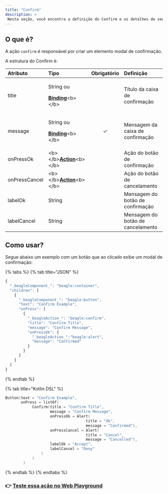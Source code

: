 ```yaml
---
title: "Confirm"
description: >
 Nesta seção, você encontra a definição do Confirm e os detalhes de seus atributos.
---
```


## O que é?

A ação `confirm` é responsável por criar um elemento modal de confirmação.

A estrutura do Confirm é:

<table>
  <thead>
    <tr>
      <th style="text-align:left"><b>Atributo</b>
      </th>
      <th style="text-align:left"><b>Tipo</b>
      </th>
      <th style="text-align:center">Obrigat&#xF3;rio</th>
      <th style="text-align:left"><b>Defini&#xE7;&#xE3;o</b>
      </th>
    </tr>
  </thead>
  <tbody>
    <tr>
      <td style="text-align:left">title</td>
      <td style="text-align:left">
        <p>String ou</p>
        <p><a href="../contexto.md#bindings"><b>Binding</b></a>&lt;b&gt;&lt;/b&gt;</p>
      </td>
      <td style="text-align:center"></td>
      <td style="text-align:left">T&#xED;tulo da caixa de confirma&#xE7;&#xE3;o</td>
    </tr>
    <tr>
      <td style="text-align:left">message</td>
      <td style="text-align:left">
        <p>String ou</p>
        <p><a href="../contexto.md#bindings"><b>Binding</b></a>&lt;b&gt;&lt;/b&gt;</p>
      </td>
      <td style="text-align:center">&#x2713;</td>
      <td style="text-align:left">Mensagem da caixa de confirma&#xE7;&#xE3;o</td>
    </tr>
    <tr>
      <td style="text-align:left">onPressOk</td>
      <td style="text-align:left">&lt;b&gt;&lt;/b&gt;<a href="./"><b>Action</b></a>&lt;b&gt;&lt;/b&gt;</td>
      <td
      style="text-align:center"></td>
        <td style="text-align:left">A&#xE7;&#xE3;o do bot&#xE3;o de confirma&#xE7;&#xE3;o</td>
    </tr>
    <tr>
      <td style="text-align:left">onPressCancel</td>
      <td style="text-align:left">&lt;b&gt;&lt;/b&gt;<a href="./"><b>Action</b></a>&lt;b&gt;&lt;/b&gt;</td>
      <td
      style="text-align:center"></td>
        <td style="text-align:left">A&#xE7;&#xE3;o do bot&#xE3;o de cancelamento</td>
    </tr>
    <tr>
      <td style="text-align:left">labelOk</td>
      <td style="text-align:left">String</td>
      <td style="text-align:center"></td>
      <td style="text-align:left">Mensagem do bot&#xE3;o de confirma&#xE7;&#xE3;o</td>
    </tr>
    <tr>
      <td style="text-align:left">labelCancel</td>
      <td style="text-align:left">String</td>
      <td style="text-align:center"></td>
      <td style="text-align:left">Mensagem do bot&#xE3;o de cancelamento</td>
    </tr>
  </tbody>
</table>

## Como usar?

Segue abaixo um exemplo com um botão que ao clicado exibe um modal de confirmação:

{% tabs %}
{% tab title="JSON" %}
```javascript
{
  "_beagleComponent_": "beagle:container",
  "children": [
    {
      "_beagleComponent_": "beagle:button",
      "text": "Confirm Example",
      "onPress": [
        {
          "_beagleAction_": "beagle:confirm",
          "title": "Confirm Title",
          "message": "Confirm Message",
          "onPressOk": {
            "_beagleAction_":"beagle:alert",
            "message": "Confirmed"
          }
        }
      ]
    }
  ]
}
```
{% endtab %}

{% tab title="Kotlin DSL" %}
```kotlin
Button(text = "Confirm Example",
       onPress = listOf(
            Confirm(title = "Confirm Title",
                    message = "Confirm Message",
                    onPressOk = Alert(
                                    title = "Ok", 
                                    message = "Confirmed"),
                    onPressCancel = Alert(
                                    title = "Cancel", 
                                    message = "Cancelled"),
                    labelOk = "Accept",
                    labelCancel = "Deny"
                )
            )
        )
```
{% endtab %}
{% endtabs %}

### 👉 [Teste essa ação no Web Playground](https://beagle-playground.netlify.app/#/cloud/fb8268dcdbf24f89a8367cc76dea9d99/confirm.json)

